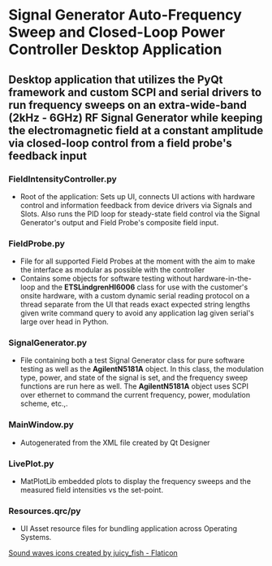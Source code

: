 # Signal Generator Auto-Frequency Sweep and Closed-Loop Power Controller Desktop Application

## Desktop application that utilizes the PyQt framework and custom SCPI and serial drivers to run frequency sweeps on an extra-wide-band (2kHz - 6GHz) RF Signal Generator while keeping the electromagnetic field at a constant amplitude via closed-loop control from a field probe's feedback input

### FieldIntensityController.py

- Root of the application: Sets up UI, connects UI actions with hardware control and information feedback from device drivers via Signals and Slots. Also runs the PID loop for steady-state field control via the Signal Generator's output and Field Probe's composite field input.

### FieldProbe.py

- File for all supported Field Probes at the moment with the aim to make the interface as modular as possible with the controller
- Contains some objects for software testing without hardware-in-the-loop and the **ETSLindgrenHI6006** class for use with the customer's onsite hardware, with a custom dynamic serial reading protocol on a thread separate from the UI that reads exact expected string lengths given write command query to avoid any application lag given serial's large over head in Python.

### SignalGenerator.py

- File containing both a test Signal Generator class for pure software testing as well as the **AgilentN5181A** object. In this class, the modulation type, power, and state of the signal is set, and the frequency sweep functions are run here as well. The **AgilentN5181A** object uses SCPI over ethernet to command the current frequency, power, modulation scheme, etc.,.

### MainWindow.py

- Autogenerated from the XML file created by Qt Designer

### LivePlot.py

- MatPlotLib embedded plots to display the frequency sweeps and the measured field intensities vs the set-point.

### Resources.qrc/py

- UI Asset resource files for bundling application across Operating Systems.

<a href="https://www.flaticon.com/free-icons/sound-waves" title="sound waves icons">Sound waves icons created by juicy_fish - Flaticon</a>
